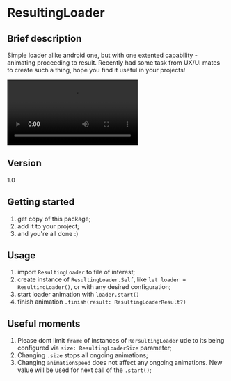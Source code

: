 # ResultingLoader
## Brief description
Simple loader alike android one, but with one extented capability - animating proceeding to result.
Recently had some task from UX/UI mates to create such a thing, hope you find it useful in your projects! 

![example](https://github.com/maxpetrov44/ResultingLoader/blob/04a1fd2bce8a5a28ee5e524a3926ba72ad5f62a3/loaders_example.mov)
## Version
1.0
## Getting started
1. get copy of this package;
2. add it to your project;
3. and you're all done :)
## Usage
1. import `ResultingLoader` to file of interest;
2. create instance of `ResultingLoader.Self`, like `let loader = ResultingLoader()`, or with any desired configuration;
3. start loader animation with `loader.start()`
4. finish animation `.finish(result: ResultingLoaderResult?)`
## Useful moments
1. Please dont limit `frame` of instances of `RersultingLoader` ude to its being configured via `size: ResultingLoaderSize` parameter;
2. Changing `.size` stops all ongoing animations;
3. Changing `animationSpeed` does not affect any ongoing animations. New value will be used for next call of the `.start()`;
